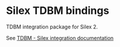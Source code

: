 Silex TDBM bindings
===================

TDBM integration package for Silex 2.

See [TDBM - Silex integration documentation](https://thecodingmachine.github.io/tdbm/doc/install_silex.html)